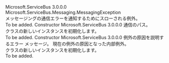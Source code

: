 <Type Name="MessagingCommunicationException" FullName="Microsoft.ServiceBus.Messaging.MessagingCommunicationException">
  <TypeSignature Language="C#" Value="public sealed class MessagingCommunicationException : Microsoft.ServiceBus.Messaging.MessagingException" />
  <TypeSignature Language="ILAsm" Value=".class public auto ansi serializable sealed beforefieldinit MessagingCommunicationException extends Microsoft.ServiceBus.Messaging.MessagingException" />
  <TypeSignature Language="DocId" Value="T:Microsoft.ServiceBus.Messaging.MessagingCommunicationException" />
  <TypeSignature Language="VB.NET" Value="Public NotInheritable Class MessagingCommunicationException&#xA;Inherits MessagingException" />
  <TypeSignature Language="F#" Value="type MessagingCommunicationException = class&#xA;    inherit MessagingException" />
  <AssemblyInfo>
    <AssemblyName>Microsoft.ServiceBus</AssemblyName>
    <AssemblyVersion>3.0.0.0</AssemblyVersion>
  </AssemblyInfo>
  <Base>
    <BaseTypeName>Microsoft.ServiceBus.Messaging.MessagingException</BaseTypeName>
  </Base>
  <Interfaces />
  <Docs>
    <summary>メッセージングの通信エラーを通知するためにスローされる例外。</summary>
    <remarks>To be added.</remarks>
  </Docs>
  <Members>
    <Member MemberName=".ctor">
      <MemberSignature Language="C#" Value="public MessagingCommunicationException (string communicationPath);" />
      <MemberSignature Language="ILAsm" Value=".method public hidebysig specialname rtspecialname instance void .ctor(string communicationPath) cil managed" />
      <MemberSignature Language="DocId" Value="M:Microsoft.ServiceBus.Messaging.MessagingCommunicationException.#ctor(System.String)" />
      <MemberSignature Language="VB.NET" Value="Public Sub New (communicationPath As String)" />
      <MemberSignature Language="F#" Value="new Microsoft.ServiceBus.Messaging.MessagingCommunicationException : string -&gt; Microsoft.ServiceBus.Messaging.MessagingCommunicationException" Usage="new Microsoft.ServiceBus.Messaging.MessagingCommunicationException communicationPath" />
      <MemberType>Constructor</MemberType>
      <AssemblyInfo>
        <AssemblyName>Microsoft.ServiceBus</AssemblyName>
        <AssemblyVersion>3.0.0.0</AssemblyVersion>
      </AssemblyInfo>
      <Parameters>
        <Parameter Name="communicationPath" Type="System.String" />
      </Parameters>
      <Docs>
        <param name="communicationPath">通信のパス。</param>
        <summary><see cref="T:Microsoft.ServiceBus.Messaging.MessagingCommunicationException" /> クラスの新しいインスタンスを初期化します。</summary>
        <remarks>To be added.</remarks>
      </Docs>
    </Member>
    <Member MemberName=".ctor">
      <MemberSignature Language="C#" Value="public MessagingCommunicationException (string message, Exception innerException);" />
      <MemberSignature Language="ILAsm" Value=".method public hidebysig specialname rtspecialname instance void .ctor(string message, class System.Exception innerException) cil managed" />
      <MemberSignature Language="DocId" Value="M:Microsoft.ServiceBus.Messaging.MessagingCommunicationException.#ctor(System.String,System.Exception)" />
      <MemberSignature Language="VB.NET" Value="Public Sub New (message As String, innerException As Exception)" />
      <MemberSignature Language="F#" Value="new Microsoft.ServiceBus.Messaging.MessagingCommunicationException : string * Exception -&gt; Microsoft.ServiceBus.Messaging.MessagingCommunicationException" Usage="new Microsoft.ServiceBus.Messaging.MessagingCommunicationException (message, innerException)" />
      <MemberType>Constructor</MemberType>
      <AssemblyInfo>
        <AssemblyName>Microsoft.ServiceBus</AssemblyName>
        <AssemblyVersion>3.0.0.0</AssemblyVersion>
      </AssemblyInfo>
      <Parameters>
        <Parameter Name="message" Type="System.String" />
        <Parameter Name="innerException" Type="System.Exception" />
      </Parameters>
      <Docs>
        <param name="message">例外の原因を説明するエラー メッセージ。</param>
        <param name="innerException">現在の例外の原因となった内部例外。</param>
        <summary><see cref="T:Microsoft.ServiceBus.Messaging.MessagingCommunicationException" /> クラスの新しいインスタンスを初期化します。</summary>
        <remarks>To be added.</remarks>
      </Docs>
    </Member>
  </Members>
</Type>